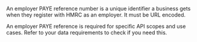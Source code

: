 An employer PAYE reference number is a unique identifier a business gets when they register with HMRC as an employer. It must be URL encoded. 

An employer PAYE reference is required for specific API scopes and use cases. Refer to your data requirements to check if you need this.
